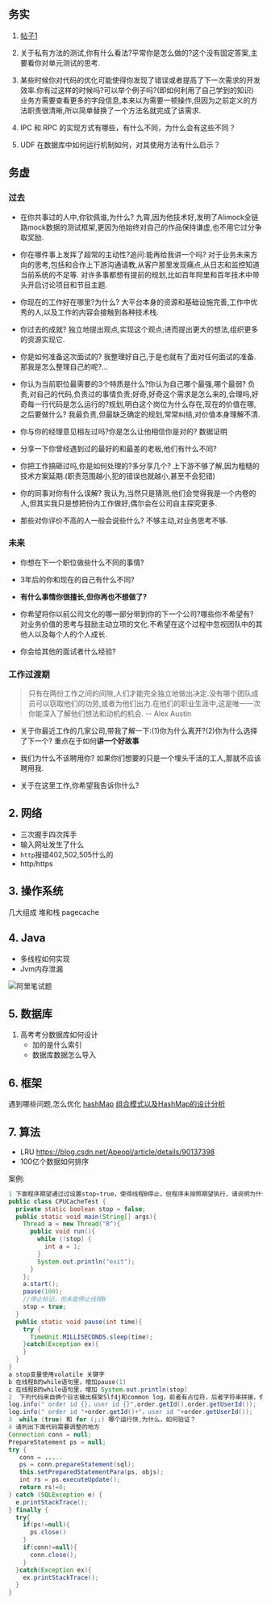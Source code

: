 ## 务实
1. [帖子1](https://www.nowcoder.com/discuss/364739)
2. 关于私有方法的测试,你有什么看法?平常你是怎么做的?这个没有固定答案,主要看你对单元测试的思考.
3. 某些时候你对代码的优化可能使得你发现了错误或者提高了下一次需求的开发效率.你有过这样的时候吗?可以举个例子吗?(即如何利用了自己学到的知识)
业务方需要查看更多的字段信息,本来以为需要一顿操作,但因为之前定义的方法职责很清晰,所以简单替换了一个方法名就完成了该需求.

4. IPC 和 RPC 的实现方式有哪些，有什么不同，为什么会有这些不同？
5. UDF 在数据库中如何运行机制如何，对其使用方法有什么启示？
## 务虚

### 过去
- 在你共事过的人中,你钦佩谁,为什么?
九霄,因为他技术好,发明了Alimock全链路mock数据的测试框架,更因为他始终对自己的作品保持谦虚,也不用它过分争取奖励.

- 你在哪件事上发挥了超常的主动性?追问:能再给我讲一个吗?
对于业务未来方向的思考,包括和合作上下游沟通请教,从客户那里发现痛点,从日志和监控知道当前系统的不足等.
对许多事都想有提前的规划,比如百年阿里和百年技术中带头开启讨论项目和节目主题.

- 你现在的工作好在哪里?为什么?
大平台本身的资源和基础设施完善,工作中优秀的人,以及工作的内容会接触到各种技术栈.

- 你过去的成就?
独立地提出观点,实现这个观点;进而提出更大的想法,组织更多的资源实现它.

- 你是如何准备这次面试的?
我整理好自己,于是也就有了面对任何面试的准备.那我是怎么整理自己的呢?...

- 你认为当前职位最需要的3个特质是什么?你认为自己哪个最强,哪个最弱?
负责,对自己的代码,负责过的事情负责;好奇,好奇这个需求是怎么来的,合理吗,好奇每一行代码是怎么运行的?规划,明白这个岗位为什么存在,现在的价值在哪,之后要做什么?
我最负责,但最缺乏确定的规划,常常纠结,对价值本身理解不清.

- 你与你的经理意见相左过吗?你是怎么让他相信你是对的? 数据证明

- 分享一下你曾经遇到过的最好的和最差的老板,他们有什么不同?

- 你把工作搞砸过吗,你是如何处理的?多分享几个?
上下游不够了解,因为粗糙的技术方案延期.(职责范围越小,犯的错误也就越小,甚至不会犯错)

- 你的同事对你有什么误解?
我认为,当然只是猜测,他们会觉得我是一个内卷的人,但其实我只是想把份内工作做好,偶尔会在公司自主探究更多.

- 那些对你评价不高的人一般会说些什么?
不够主动,对业务思考不够.


### 未来
- 你想在下一个职位做些什么不同的事情?

- 3年后的你和现在的自己有什么不同?

- **有什么事情你很擅长,但你再也不想做了?**

- 你希望将你以前公司文化的哪一部分带到你的下一个公司?哪些你不希望有? 
对业务价值的思考与鼓励主动立项的文化.不希望在这个过程中忽视团队中的其他人以及每个人的个人成长.

- 你会给其他的面试者什么经验?
### 工作过渡期
>只有在两份工作之间的间隙,人们才能完全独立地做出决定.没有哪个团队成员可以窃取他们的功劳,或者为他们出力.在他们的职业生涯中,这是唯一一次你能深入了解他们想法和动机的机会. -- Alex Austin

- 关于你最近工作的几家公司,带我了解一下:(1)你为什么离开?(2)你为什么选择了下一个?
   重点在于如何**讲一个好故事**
   
- 我们为什么不该聘用你?
如果你们想要的只是一个埋头干活的工人,那就不应该聘用我.

- 关于在这里工作,你希望我告诉你什么?


## 2. 网络
- 三次握手四次挥手
- 输入网址发生了什么
- `http`报错402,502,505什么的
- http/https
## 3. 操作系统
几大组成
堆和栈
pagecache
## 4. Java
- 多线程如何实现
- Jvm内存泄漏

![阿里笔试题](20200711094550079_21093.jpg)
## 5. 数据库
1. 高考考分数据库如何设计 
    - 加的是什么索引 
    - 数据库数据怎么导入

## 6. 框架
遇到哪些问题,怎么优化
[hashMap](https://www.jianshu.com/p/3094437bc819)
[组合模式以及HashMap的设计分析](http://www.manongjc.com/detail/17-vpesnqkfshssbzf.html)
## 7. 算法
- LRU https://blog.csdn.net/Apeopl/article/details/90137398
- 100亿个数据如何排序

案例:
```java
1 下面程序期望通过过设置stop=true，使得线程B停止，但程序未按照期望执行，请说明为什么，如下提供了三个选项，哪些选项（多选）能实现当设置stop=true，线程B停止
public class CPUCacheTest {
  private static boolean stop = false;
  public static void main(String[] args){
    Thread a = new Thread("B"){
      public void run(){
        while (!stop) {
          int a = 1;
        }
        System.out.println("exit");
      }
    };
    a.start();
    pause(100);
    //停止标记，但未能停止线程B
    stop = true;
  }
  public static void pause(int time){
    try {
      TimeUnit.MILLISECONDS.sleep(time);
    }catch(Exception ex){
    }
  }
}
a stop变量使用volatile 关键字
b 在线程B的while语句里，增加pause(1)
c 在线程B的while语句里，增加 System.out.println(stop)
2  下列代码来自俩个日志输出框架Slf4j和common log，前者有占位符，后者字符串拼接，你觉得哪个好，为什么spring源码使用了后者
log.info(" order id {}，user id {}",order.getId(),order.getUserId());
log.info(" order id "+order.getId()+"，user id "+order.getUserId());
3  while (true) 和 for (;;) 哪个运行快,为什么，如何验证？
4 请列出下面代码需要调整的地方
Connection conn = null;
PrepareStatement ps = null;
try {
   conn = .....
   ps = conn.prepareStatement(sql);
   this.setPreparedStatementPara(ps, objs);
   int rs = ps.executeUpdate();
   return rs!=0;
} catch (SQLException e) {
  e.printStackTrace();
} finally {
  try{
    if(ps!=null){
      ps.close()
    }
    if(conn!=null){
      conn.close();
    }
  }catch(Exception ex){
    ex.printStackTrace();
  }
}
```